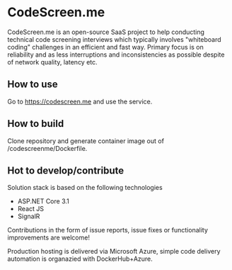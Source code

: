 # CodeScreen.me
CodeScreen.me is an open-source SaaS project to help conducting technical code screening interviews which typically involves "whiteboard coding" challenges in an efficient and fast way. Primary focus is on reliability and as less interruptions and inconsistencies as possible despite of network quality, latency etc.

## How to use
Go to https://codescreen.me and use the service.

## How to build
Clone repository and generate container image out of /codescreenme/Dockerfile.

## Hot to develop/contribute
Solution stack is based on the following technologies
* ASP.NET Core 3.1
* React JS
* SignalR

Contributions in the form of issue reports, issue fixes or functionality improvements are welcome!

Production hosting is delivered via Microsoft Azure, simple code delivery automation is organazied with DockerHub+Azure. 
